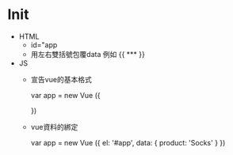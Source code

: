 # Init

- HTML
    - id="app
    - 用左右雙括號包覆data 例如 {{ *** }}		
- JS
	- 宣告vue的基本格式
  
		var app = new Vue ({

		})	

	- vue資料的綁定
  
		var app = new Vue ({
			el: '#app',
			data: {
				product: 'Socks'
			}
		})	
